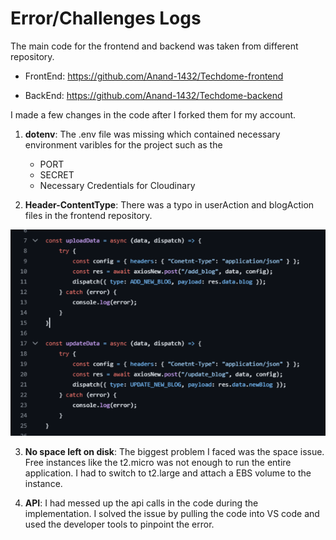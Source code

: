 # Error/Challenges Logs 

The main code for the frontend and backend was taken from different repository. 

- FrontEnd: https://github.com/Anand-1432/Techdome-frontend

- BackEnd: https://github.com/Anand-1432/Techdome-backend

I made a few changes in the code after I forked them for my account. 

1. **dotenv**: The .env file was missing which contained necessary environment varibles for the project such as the 
    - PORT 
    - SECRET
    - Necessary Credentials for Cloudinary 

2. **Header-ContentType**: There was a typo in userAction and blogAction files in the frontend repository. 

![Alt text](<image (27).png>)


3. **No space left on disk**: The biggest problem I faced was the space issue. Free instances like the t2.micro was not enough to run the entire application. I had  to switch to t2.large and attach a EBS volume to the instance. 

4. **API**: I had messed up the api calls in the code during the implementation. I solved the issue by pulling the code into VS code and used the developer tools to pinpoint the error. 